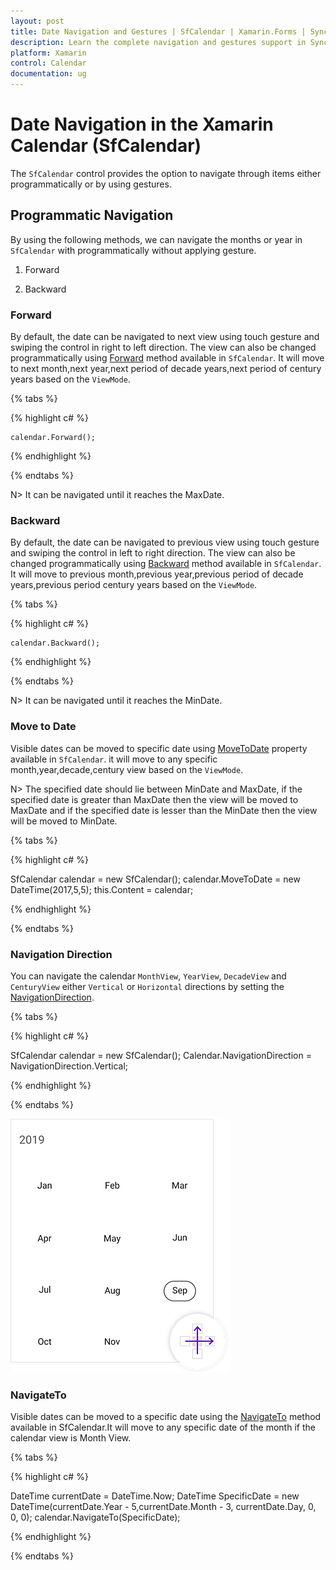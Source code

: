 ```yaml
---
layout: post
title: Date Navigation and Gestures | SfCalendar | Xamarin.Forms | Syncfusion
description: Learn the complete navigation and gestures support in Syncfusion Xamarin calendar (SfCalendar) control and more details.                                                           
platform: Xamarin
control: Calendar
documentation: ug
---
```


# Date Navigation in the Xamarin Calendar (SfCalendar)                  

The `SfCalendar` control provides the option to navigate through items either programmatically or by using gestures.

## Programmatic Navigation 

By using the following methods, we can navigate the months or year in `SfCalendar` with programmatically without applying gesture.

1. Forward

2. Backward

### Forward

By default, the date can be navigated to next view using touch gesture and swiping the control in right to left direction. The view can also be changed programmatically using [Forward](https://help.syncfusion.com/cr/xamarin/Syncfusion.SfCalendar.XForms.SfCalendar.html#Syncfusion_SfCalendar_XForms_SfCalendar_Forward) method available in `SfCalendar`. It will move to next month,next year,next period of decade years,next period of century years based on the `ViewMode`.

{% tabs %}

{% highlight c# %}

	calendar.Forward();

{% endhighlight %}

{% endtabs %}

N> It can be navigated until it reaches the MaxDate.

### Backward

By default, the date can be navigated to previous view using touch gesture and swiping the control in left to right direction. The view can also be changed programmatically using [Backward](https://help.syncfusion.com/cr/xamarin/Syncfusion.SfCalendar.XForms.SfCalendar.html#Syncfusion_SfCalendar_XForms_SfCalendar_Backward) method available in `SfCalendar`. It will move to previous month,previous year,previous period of decade years,previous period century years based on the `ViewMode`.

{% tabs %}

{% highlight c# %}

	calendar.Backward();

{% endhighlight %}

{% endtabs %}

N> It can be navigated until it reaches the MinDate.

### Move to Date 

Visible dates can be moved to specific date using [MoveToDate](https://help.syncfusion.com/cr/xamarin/Syncfusion.SfCalendar.XForms.SfCalendar.html#Syncfusion_SfCalendar_XForms_SfCalendar_MoveToDate) property available in `SfCalendar`. it will move to any specific month,year,decade,century view based on the `ViewMode`.

N>  The specified date should lie between MinDate and MaxDate, if the specified date is greater than MaxDate then the view will be moved to MaxDate and if the specified date is lesser than the MinDate then the view will be moved to MinDate.

{% tabs %}

{% highlight c# %}

SfCalendar calendar = new SfCalendar();
calendar.MoveToDate = new DateTime(2017,5,5);
this.Content = calendar;
	
{% endhighlight %}

{% endtabs %}

### Navigation Direction

You can navigate the calendar `MonthView`, `YearView`, `DecadeView` and `CenturyView` either `Vertical` or `Horizontal` directions by setting the [NavigationDirection](https://help.syncfusion.com/cr/xamarin/Syncfusion.SfCalendar.XForms.SfCalendar.html#Syncfusion_SfCalendar_XForms_SfCalendar_NavigationDirection).

{% tabs %}

{% highlight c# %}

SfCalendar calendar = new SfCalendar();
Calendar.NavigationDirection = NavigationDirection.Vertical;

{% endhighlight %}

{% endtabs %}

![YearView Navigation in Xamarin.Forms Calendar ](images/Xamarin.forms-Calendar-NavigationDirection.png)

### NavigateTo

Visible dates can be moved to a specific date using the [NavigateTo](https://help.syncfusion.com/cr/xamarin/Syncfusion.SfCalendar.XForms.SfCalendar.html#Syncfusion_SfCalendar_XForms_SfCalendar_NavigateTo_System_DateTime_) method available in SfCalendar.It will move to any specific date of the month if the calendar view is Month View.

{% tabs %}

{% highlight c# %}

DateTime currentDate = DateTime.Now;
DateTime SpecificDate = new DateTime(currentDate.Year - 5,currentDate.Month - 3, currentDate.Day, 0, 0, 0);
calendar.NavigateTo(SpecificDate);

{% endhighlight %}

{% endtabs %}
